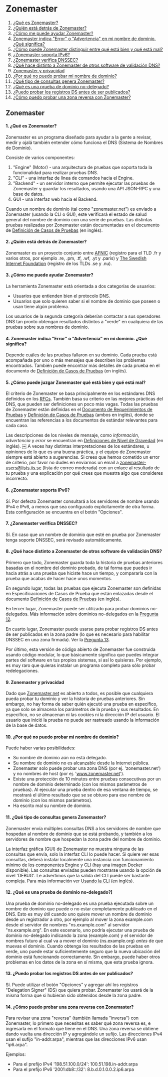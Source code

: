 Zonemaster
==========

1. [¿Qué es Zonemaster?](#q1)
2. [¿Quién está detrás de Zonemaster?](#q2)
3. [¿Cómo me puede ayudar Zonemaster?](#q3)
4. [Zonemaster indica "Error" o "Advertencia" en mi nombre de dominio. ¿Qué significa?](#q4)
5. [¿Cómo puede Zonemaster distinguir entre qué está bien y qué está mal?](#q5)
6. [¿Zonemaster soporta IPv6?](#q6)
7. [¿Zonemaster verifica DNSSEC?](#q7)
8. [¿Qué hace distinto a Zonemaster de otros software de validación DNS?](#q8)
9. [Zonemaster y privacidad](#q9)
10. [¿Por qué no puedo probar mi nombre de dominio?](#q10)
11. [¿Qué tipo de consultas genera Zonemaster?](#q11)
12. [¿Qué es una prueba de dominio no-delegado?](#q12)
13. [¿Puedo probar los registros DS antes de ser publicados?](#q13)
14. [¿Cómo puedo probar una zona reversa con Zonemaster?](#q14)

Zonemaster
----------

#### <span id="q1"></span>1. ¿Qué es Zonemaster?
Zonemaster es un programa diseñado para ayudar a la gente a revisar,
medir y ojalá también entender cómo funciona el DNS (Sistema de Nombres de
Dominio).

Consiste de varios componentes:

  1. "Engine" (Motor) - una arquitectura de pruebas que soporta toda la funcionalidad para realizar pruebas DNS.
  2. "CLI" - una interfaz de línea de comandos hacia el Engine.
  3. "Backend" - un servidor interno que permite ejecutar las pruebas de Zonemaster y guardar los resultados, usando una API JSON-RPC y una base de datos.
  4. GUI - una interfaz web hacia el Backend.

Cuando un nombre de dominio (tal como "zonemaster.net") es enviado a Zonemaster (usando la CLI o
GUI), este verificará el estado de salud general del nombre de dominio con
una serie de pruebas.
Las distintas pruebas realizadas por Zonemaster están documentadas en el
documento de [Definición de Casos de Pruebas] (en inglés).

#### <span id="q2"></span>2. ¿Quién está detrás de Zonemaster?
Zonemaster es un proyecto conjunto entre [AFNIC]
(registro para el TLD .fr y varios otros, por ejemplo
.re, .pm, .tf, .wf, .yt y .paris) y
[The Swedish Internet Foundation]
(registro de los TLDs .se y .nu).

#### <span id="q3"></span>3. ¿Cómo me puede ayudar Zonemaster?
La herramienta Zonemaster está orientada a dos categorías de usuarios:

  - Usuarios que entienden bien el protocolo DNS.
  - Usuarios que solo quieren saber si el nombre de dominio que poseen o usan tiene algún problema.

Los usuarios de la segunda categoría deberían contactar a sus operadores
DNS tan pronto obtengan resultados distintos a "verde" en cualquiera
de las pruebas sobre sus nombres de dominio.

#### <span id="q4"></span>4. Zonemaster indica "Error" o "Advertencia" en mi dominio. ¿Qué significa?
Depende cuáles de las pruebas fallaron en su dominio. Cada prueba está
acompañada por uno o más mensajes que describen los problemas encontrados.
También puede encontrar más detalles de cada prueba en el documento de
[Definición de Casos de Pruebas] (en inglés).

#### <span id="q5"></span>5. ¿Cómo puede juzgar Zonemaster qué está bien y qué está mal?
El criterio de Zonemaster se basa principalmente en los estándares
DNS definidos en los [RFCs]. También basa su criterio en las mejores
prácticas del DNS, que pueden ser definiciones un poco más vagas.
Todas las pruebas de Zonemaster están definidas en el
[Documento de Requerimientos de Pruebas] y [Definición de Casos de Pruebas]
(ambos en inglés), donde se encuentran las referencias a los documentos
de estándar relevantes para cada caso.

Las descripciones de los niveles de mensaje, como *información*, *advertencia*
y *error* se encuentran en [Definiciones de Nivel de Gravedad] (en inglés).
￼
A veces hay distintas interpretaciones de los estándares, u opiniones
de lo que es una buena práctica, y el equipo de Zonemaster siempre
está abierto a sugerencias. Si crees que hemos cometido un error de
criterio, por favor no dudes en enviarnos un email a
[zonemaster-users@lists.iis.se] (lista de correo moderada) con un enlace
al resultado de tu prueba y una explicación por qué crees que muestra
algo que consideres incorrecto.


#### <span id="q6"></span>6. ¿Zonemaster soporta IPv6?
Sí.
Por defecto Zonemaster consultará a los servidores de nombre usando
IPv4 e IPv6, a menos que sea configurado explícitamente de otra forma.
Esta configuración se encuentra en el botón "Opciones".

#### <span id="q7"></span>7. ¿Zonemaster verifica DNSSEC?
Sí.
En caso que un nombre de dominio que esté en prueba por Zonemaster tenga
soporte DNSSEC, será revisado automáticamente.

#### <span id="q8"></span>8. ¿Qué hace distinto a Zonemaster de otros software de validación DNS?
Primero que todo, Zonemaster guarda toda la historia de pruebas anteriores
basadas en el nombre del dominio probado, de tal forma que puedes ir hacia atrás
a una prueba que hiciste hace un tiempo, y compararla con la prueba
que acabas de hacer hace unos momentos.

En segundo lugar, todas las pruebas que ejecuta Zonemaster son definidas en Especificaciones
de Casos de Prueba que están enlazadas desde el documento
[Definición de Casos de Pruebas] (en inglés).

En tercer lugar, Zonemaster puede ser utilizado para probar dominios no-delegados. Más
información sobre dominios no-delegados en la [Pregunta 12].

En cuarto lugar, Zonemaster puede usarse para probar registros DS antes
de ser publicados en la zona padre (lo que es necesario para habilitar
DNSSEC en una zona firmada). Ver la [Pregunta 13].

Por último, esta versión de código abierto de Zonemaster fue construida
usando código modular, lo que básicamente significa que puedes integrar
partes del software en tus propios sistemas, si así lo quisieras.
Por ejemplo, es muy raro que quieras instalar un programa completo para
sólo probar redelegaciones.

#### <span id="q9"></span>9. Zonemaster y privacidad
Dado que [Zonemaster.net] es abierto a todos, es posible que cualquiera pueda
probar tu dominio y ver la historia de pruebas anteriores. Sin embargo, no hay
forma de saber quién ejecutó una prueba en específico, ya que solo se
almacena los parámetros de la prueba y sus resultados.
En específico, no se almacenan ni las cookies ni la dirección IP del
usuario. El usuario que inició la prueba no puede ser rastreado usando
la información de la base de datos.

#### <span id="q10"></span>10. ¿Por qué no puedo probar mi nombre de dominio?
Puede haber varias posibilidades:

- Su nombre de dominio aún no está delegado.
- Su nombre de dominio no es alcanzable desde la Internet pública.
- Zonemaster solo puede probar una zona DNS (por ej. 'zonemaster.net')
y no nombres de host (por ej. 'www.zonemaster.net').
- Existe una protección de 10 minutos entre pruebas consecutivas por
un nombre de dominio determinado (con los mismos parámetros de pruebas).
Al ejecutar una prueba dentro de esa ventana de tiempo, se mostrará
el último resultado que se se obtuvo para ese nombre de dominio (con
los mismos parámetros).
- Ha escrito mal su nombre de dominio.

#### <span id="q11"></span>11. ¿Qué tipo de consultas genera Zonemaster?
Zonemaster envía múltiples consultas DNS a los servidores de nombre que
hospedan al nombre de dominio que se está probando, y también a los
servidores de nombre que hospedan la zona padre del nombre de dominio.

La interfaz gráfica (GUI) de Zonemaster no muestra ninguna de las
consultas que envía, solo la interfaz CLI lo puede hacer. Si quiere
ver esas consultas, deberá instalar localmente una instancia con
funcionamiento mínimo de los componentes Engine y CLI (hay una imagen
Docker disponible). Las consultas enviadas pueden mostrarse usando
la opción de nivel 'DEBUG'. Le advertimos que la salida del CLI
puede ser bastante compleja. Para más información ver [Usando la CLI]
(en inglés).

#### <span id="q12"></span>12. ¿Qué es una prueba de dominio no-delegado?]
Una prueba de dominio no-delegado es una prueba ejecutada sobre un nombre
de dominio que puede o no estar completamente publicado en el DNS.
Esto es muy útil
cuando uno quiere mover un nombre de dominio desde un registrador a otro,
por ejemplo al mover la zona example.com desde el servidor de nombres
"ns.example.com" al servidor "ns.example.org". En este escenario, uno
podría ejecutar una prueba de dominio no-delegado indicando la zona
(example.com) y el servidor de nombres futuro al cual va a mover el
dominio (ns.example.org) *antes* de que muevas el dominio. Cuando obtenga
los resultados de las pruebas en verde, uno puede estar suficientemente
seguro que la nueva ubicación del dominio está funcionando correctamente.
Sin embargo, puede haber otros problemas en los datos de la zona en
sí misma, que esta prueba ignora.

#### <span id="q13"></span>13. ¿Puedo probar los registros DS antes de ser publicados?</a>
Sí.
Puede utilizar el botón "Opciones" y agregar ahí los registros
"Delegation Signer" (DS) que quiera probar. Zonemaster los usará
de la misma forma que si hubieran sido obtenidos desde la zona
padre.

#### <span id="q14"></span>14. ¿Cómo puedo probar una zona reversa con Zonemaster?
Para revisar una zona "reversa" (también llamada "inversa") con Zonemaster,
lo primero que necesitas es saber qué zona reversa es, e ingresarla en
el formato que tiene en el DNS.
Una zona reversa se obtiene dando vuelta una dirección IP y agregándole
un sufijo. Las direcciones IPv4 usan el sufijo "in-addr.arpa", mientras
que las direcciones IPv6 usan "ip6.arpa".

Ejemplos:
  - Para el prefijo IPv4 '198.51.100.0/24': 100.51.198.in-addr.arpa
  - Para el prefijo IPv6 '2001:db8::/32': 8.b.d.0.1.0.0.2.ip6.arpa


[AFNIC]:                                   https://www.afnic.fr/en/
[Documento de Requerimientos de Pruebas]:  https://github.com/zonemaster/zonemaster/tree/master/docs/public/specifications/tests#list-of-defined-test-cases
[Definición de Casos de Pruebas]:          https://github.com/zonemaster/zonemaster/tree/master/docs/public/specifications/tests#list-of-defined-test-cases
[Pregunta 12]:                             #q12
[Pregunta 13]:                             #q13
[RFCs]:                                    https://www.ietf.org/standards/rfcs/
[Definiciones de Nivel de Gravedad]:       https://github.com/zonemaster/zonemaster/blob/master/docs/public/specifications/tests/SeverityLevelDefinitions.md
[The Swedish Internet Foundation]:         https://internetstiftelsen.se/en/
[Usando La CLI]:                           https://github.com/zonemaster/zonemaster/blob/master/docs/public/using/cli.md
[Zonemaster.net]:                          https://zonemaster.net/
[zonemaster-users@lists.iis.se]:           mailto:zonemaster-users@lists.iis.se
